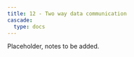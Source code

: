 ```yaml
---
title: 12 - Two way data communication
cascade:
  type: docs
---
```

Placeholder, notes to be added.
